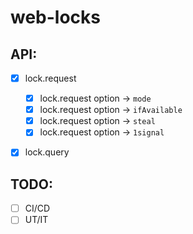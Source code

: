 # web-locks

## API:


- [x] lock.request

   - [x] lock.request option -> `mode`
   - [x] lock.request option -> `ifAvailable `
   - [x] lock.request option -> `steal`
   - [x] lock.request option -> `1signal`

- [x] lock.query

## TODO:

- [ ] CI/CD
- [ ] UT/IT
